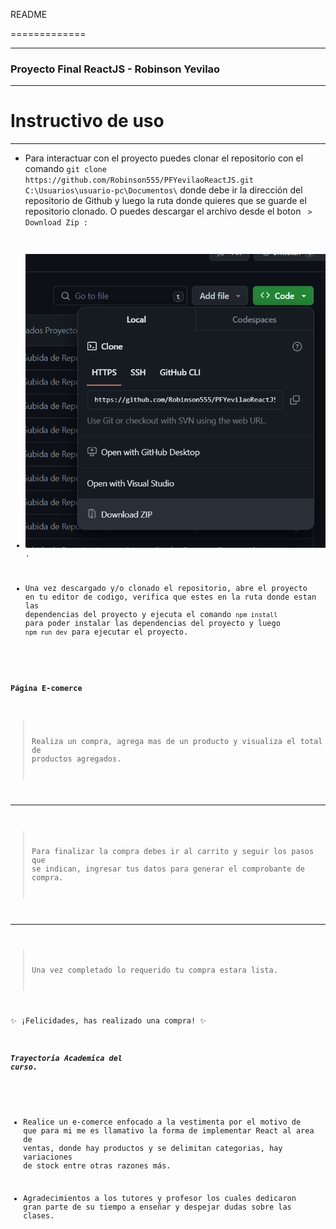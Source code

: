 README

=============

-------------
### Proyecto Final ReactJS - Robinson Yevilao
-------------

# Instructivo de uso

-------------


- Para interactuar con el proyecto puedes clonar el repositorio con el comando `git clone https://github.com/Robinson555/PFYevilaoReactJS.git C:\Usuarios\usuario-pc\Documentos\` donde debe ir la dirección del repositorio de Github y luego la ruta donde quieres que se guarde el repositorio clonado. O puedes descargar el archivo desde el boton <CODE> > Download Zip :

  
- ![Imagen del Logo](https://github.com/Robinson555/PFYevilaoReactJS/blob/main/public/Capturas/downloadzip.png).


- Una vez descargado y/o clonado el repositorio, abre el proyecto en tu editor de codigo, verifica que estes en la ruta donde estan las
dependencias del proyecto y ejecuta el comando `npm install`  para poder instalar las dependencias del proyecto y
luego `npm run dev` para ejecutar el proyecto.



#### Página E-comerce

> Realiza un compra, agrega mas de un producto y visualiza el total de productos agregados.
---
> Para finalizar la compra debes ir al carrito y seguir los pasos que se indican, ingresar tus datos para generar el comprobante de compra.
---
> Una vez completado lo requerido tu compra estara lista.

 ✨ ¡Felicidades, has realizado una compra! ✨



##### Trayectoria Academica del curso.

- Realice un e-comerce enfocado a la vestimenta por el motivo de que para mi me es llamativo la forma de implementar React al area de ventas, donde hay productos y se delimitan categorias, hay variaciones de stock entre otras razones más.

- Agradecimientos a los tutores y profesor los cuales dedicaron gran parte de su tiempo a enseñar y despejar dudas sobre las clases.
